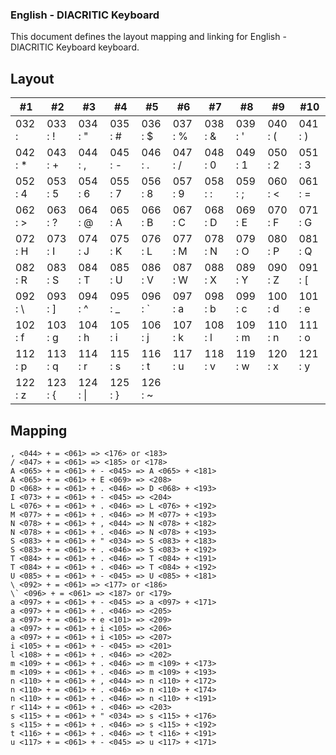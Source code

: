 ### English - DIACRITIC Keyboard
This document defines the layout mapping and linking for English - DIACRITIC Keyboard keyboard.

## Layout

|#1       |#2       |#3       |#4       |#5       |#6       |#7       |#8       |#9       |#10      |
|---------|---------|---------|---------|---------|---------|---------|---------|---------|---------|
| 032 :   | 033 : ! | 034 : " | 035 : # | 036 : $ | 037 : % | 038 : & | 039 : ' | 040 : ( | 041 : ) |
| 042 : * | 043 : + | 044 : , | 045 : - | 046 : . | 047 : / | 048 : 0 | 049 : 1 | 050 : 2 | 051 : 3 |
| 052 : 4 | 053 : 5 | 054 : 6 | 055 : 7 | 056 : 8 | 057 : 9 | 058 : : | 059 : ; | 060 : < | 061 : = |
| 062 : > | 063 : ? | 064 : @ | 065 : A | 066 : B | 067 : C | 068 : D | 069 : E | 070 : F | 071 : G |
| 072 : H | 073 : I | 074 : J | 075 : K | 076 : L | 077 : M | 078 : N | 079 : O | 080 : P | 081 : Q |
| 082 : R | 083 : S | 084 : T | 085 : U | 086 : V | 087 : W | 088 : X | 089 : Y | 090 : Z | 091 : [ |
| 092 : \ | 093 : ] | 094 : ^ | 095 : _ | 096 : \` | 097 : a | 098 : b | 099 : c | 100 : d | 101 : e |
| 102 : f | 103 : g | 104 : h | 105 : i | 106 : j | 107 : k | 108 : l | 109 : m | 110 : n | 111 : o |
| 112 : p | 113 : q | 114 : r | 115 : s | 116 : t | 117 : u | 118 : v | 119 : w | 120 : x | 121 : y |
| 122 : z | 123 : { | 124 : \| | 125 : } | 126 : ~ |

## Mapping

```
, <044> + = <061> => <176> or <183>
/ <047> + = <061> => <185> or <178>
A <065> + = <061> + - <045> => A <065> + <181>
A <065> + = <061> + E <069> => <208>
D <068> + = <061> + . <046> => D <068> + <193>
I <073> + = <061> + - <045> => <204>
L <076> + = <061> + . <046> => L <076> + <192>
M <077> + = <061> + . <046> => M <077> + <193>
N <078> + = <061> + , <044> => N <078> + <182>
N <078> + = <061> + . <046> => N <078> + <193>
S <083> + = <061> + " <034> => S <083> + <183>
S <083> + = <061> + . <046> => S <083> + <192>
T <084> + = <061> + . <046> => T <084> + <191>
T <084> + = <061> + . <046> => T <084> + <192>
U <085> + = <061> + - <045> => U <085> + <181>
\ <092> + = <061> => <177> or <186>
\` <096> + = <061> => <187> or <179>
a <097> + = <061> + - <045> => a <097> + <171>
a <097> + = <061> + . <046> => <205>
a <097> + = <061> + e <101> => <209>
a <097> + = <061> + i <105> => <206>
a <097> + = <061> + i <105> => <207>
i <105> + = <061> + - <045> => <201>
l <108> + = <061> + . <046> => <202>
m <109> + = <061> + . <046> => m <109> + <173>
m <109> + = <061> + . <046> => m <109> + <193>
n <110> + = <061> + , <044> => n <110> + <172>
n <110> + = <061> + . <046> => n <110> + <174>
n <110> + = <061> + . <046> => n <110> + <191>
r <114> + = <061> + . <046> => <203>
s <115> + = <061> + " <034> => s <115> + <176>
s <115> + = <061> + . <046> => s <115> + <192>
t <116> + = <061> + . <046> => t <116> + <191>
u <117> + = <061> + - <045> => u <117> + <171>
```
